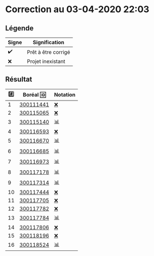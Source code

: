# Correction au 03-04-2020 22:03

## Légende

| Signe              | Signification                 |
|--------------------|-------------------------------|
| :heavy_check_mark: | Prêt à être corrigé           |
| :x:                | Projet inexistant             |

## Résultat

|:hash:| Boréal :id:                |  Notation         |
|------|----------------------------|-------------------|
| 1 | [300111441](../b300111441.py) | [:x:](Exexution.md#etudiant-300111441) |
| 2 | [300115065](../b300115065.py) | [:x:](Exexution.md#etudiant-300115065) |
| 3 | [300115140](../b300115140.py) | [:bar_chart:](Exexution.md#etudiant-300115140) |
| 4 | [300116593](../b300116593.py) | [:x:](Exexution.md#etudiant-300116593) |
| 5 | [300116670](../b300116670.py) | [:bar_chart:](Exexution.md#etudiant-300116670) |
| 6 | [300116685](../b300116685.py) | [:bar_chart:](Exexution.md#etudiant-300116685) |
| 7 | [300116973](../b300116973.py) | [:bar_chart:](Exexution.md#etudiant-300116973) |
| 8 | [300117178](../b300117178.py) | [:bar_chart:](Exexution.md#etudiant-300117178) |
| 9 | [300117314](../b300117314.py) | [:bar_chart:](Exexution.md#etudiant-300117314) |
| 10 | [300117444](../b300117444.py) | [:x:](Exexution.md#etudiant-300117444) |
| 11 | [300117705](../b300117705.py) | [:x:](Exexution.md#etudiant-300117705) |
| 12 | [300117782](../b300117782.py) | [:x:](Exexution.md#etudiant-300117782) |
| 13 | [300117784](../b300117784.py) | [:bar_chart:](Exexution.md#etudiant-300117784) |
| 14 | [300117806](../b300117806.py) | [:x:](Exexution.md#etudiant-300117806) |
| 15 | [300118196](../b300118196.py) | [:x:](Exexution.md#etudiant-300118196) |
| 16 | [300118524](../b300118524.py) | [:bar_chart:](Exexution.md#etudiant-300118524) |
